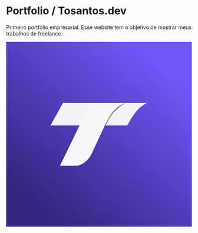 # Portfolio / Tosantos.dev
 Primeiro portfolio empresarial. Esse website tem o objetivo de mostrar meus trabalhos de freelance.

 <img src="imagens/readme.svg" alt="Icone" width="600" height="500" />
